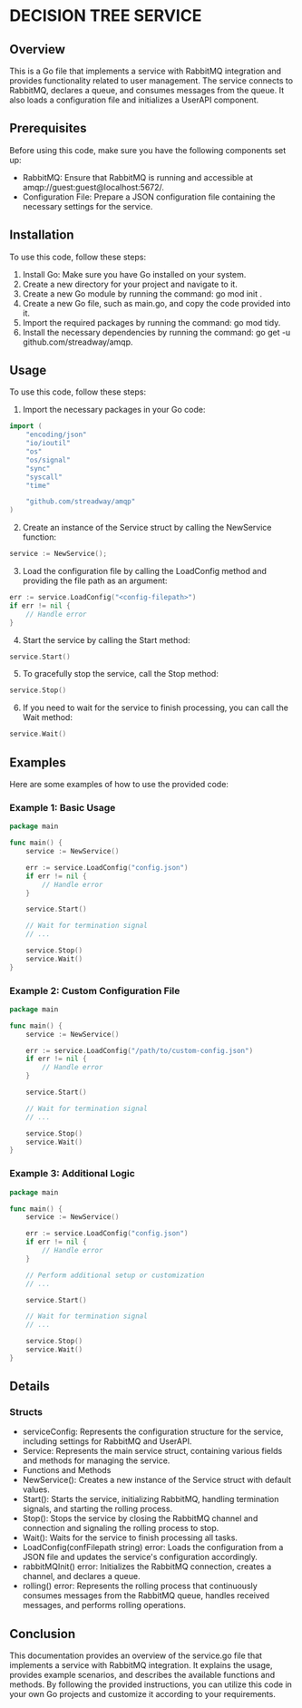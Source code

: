 # DECISION TREE SERVICE

## Overview

This is a Go file that implements a service with RabbitMQ integration and provides functionality related to user management. The service connects to RabbitMQ, declares a queue, and consumes messages from the queue. It also loads a configuration file and initializes a UserAPI component.

## Prerequisites

Before using this code, make sure you have the following components set up:

- RabbitMQ: Ensure that RabbitMQ is running and accessible at amqp://guest:guest@localhost:5672/.
- Configuration File: Prepare a JSON configuration file containing the necessary settings for the service.

## Installation

To use this code, follow these steps:

1. Install Go: Make sure you have Go installed on your system.
2. Create a new directory for your project and navigate to it.
3. Create a new Go module by running the command: go mod init <module-name>.
4. Create a new Go file, such as main.go, and copy the code provided into it.
5. Import the required packages by running the command: go mod tidy.
6. Install the necessary dependencies by running the command: go get -u github.com/streadway/amqp.

## Usage

To use this code, follow these steps:

1. Import the necessary packages in your Go code:

```go
import (
    "encoding/json"
    "io/ioutil"
    "os"
    "os/signal"
    "sync"
    "syscall"
    "time"

    "github.com/streadway/amqp"
)
```

2. Create an instance of the Service struct by calling the NewService function:

```go
service := NewService();
```

3. Load the configuration file by calling the LoadConfig method and providing the file path as an argument:

```go
err := service.LoadConfig("<config-filepath>")
if err != nil {
    // Handle error
}
```

4. Start the service by calling the Start method:

```go
service.Start()
```

5. To gracefully stop the service, call the Stop method:

```go
service.Stop()
```

6. If you need to wait for the service to finish processing, you can call the Wait method:

```go
service.Wait()
```

## Examples

Here are some examples of how to use the provided code:

### Example 1: Basic Usage

```go
package main

func main() {
    service := NewService()

    err := service.LoadConfig("config.json")
    if err != nil {
        // Handle error
    }

    service.Start()

    // Wait for termination signal
    // ...

    service.Stop()
    service.Wait()
}
```

### Example 2: Custom Configuration File

```go
package main

func main() {
    service := NewService()

    err := service.LoadConfig("/path/to/custom-config.json")
    if err != nil {
        // Handle error
    }

    service.Start()

    // Wait for termination signal
    // ...

    service.Stop()
    service.Wait()
}
```

### Example 3: Additional Logic

```go
package main

func main() {
    service := NewService()

    err := service.LoadConfig("config.json")
    if err != nil {
        // Handle error
    }

    // Perform additional setup or customization
    // ...

    service.Start()

    // Wait for termination signal
    // ...

    service.Stop()
    service.Wait()
}
```

## Details

### Structs

- serviceConfig: Represents the configuration structure for the service, including settings for RabbitMQ and UserAPI.
- Service: Represents the main service struct, containing various fields and methods for managing the service.
- Functions and Methods
- NewService(): Creates a new instance of the Service struct with default values.
- Start(): Starts the service, initializing RabbitMQ, handling termination signals, and starting the rolling process.
- Stop(): Stops the service by closing the RabbitMQ channel and connection and signaling the rolling process to stop.
- Wait(): Waits for the service to finish processing all tasks.
- LoadConfig(confFilepath string) error: Loads the configuration from a JSON file and updates the service's configuration accordingly.
- rabbitMQInit() error: Initializes the RabbitMQ connection, creates a channel, and declares a queue.
- rolling() error: Represents the rolling process that continuously consumes messages from the RabbitMQ queue, handles received messages, and performs rolling operations.

## Conclusion

This documentation provides an overview of the service.go file that implements a service with RabbitMQ integration. It explains the usage, provides example scenarios, and describes the available functions and methods. By following the provided instructions, you can utilize this code in your own Go projects and customize it according to your requirements.
